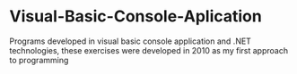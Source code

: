 # Visual-Basic-Console-Aplication
Programs developed in visual basic console application and .NET technologies, these exercises were developed in 2010 as my first approach to programming
